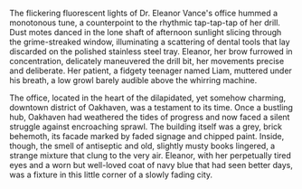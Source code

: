 The flickering fluorescent lights of Dr. Eleanor Vance's office hummed a monotonous tune, a counterpoint to the rhythmic tap-tap-tap of her drill.  Dust motes danced in the lone shaft of afternoon sunlight slicing through the grime-streaked window, illuminating a scattering of dental tools that lay discarded on the polished stainless steel tray.  Eleanor, her brow furrowed in concentration, delicately maneuvered the drill bit, her movements precise and deliberate.  Her patient, a fidgety teenager named Liam, muttered under his breath, a low growl barely audible above the whirring machine.

The office, located in the heart of the dilapidated, yet somehow charming,  downtown district of Oakhaven, was a testament to its time.  Once a bustling hub, Oakhaven had weathered the tides of progress and now faced a silent struggle against encroaching sprawl.  The building itself was a grey, brick behemoth, its facade marked by faded signage and chipped paint.  Inside, though, the smell of antiseptic and old, slightly musty books lingered, a strange mixture that clung to the very air.  Eleanor, with her perpetually tired eyes and a worn but well-loved coat of navy blue that had seen better days, was a fixture in this little corner of a slowly fading city.
